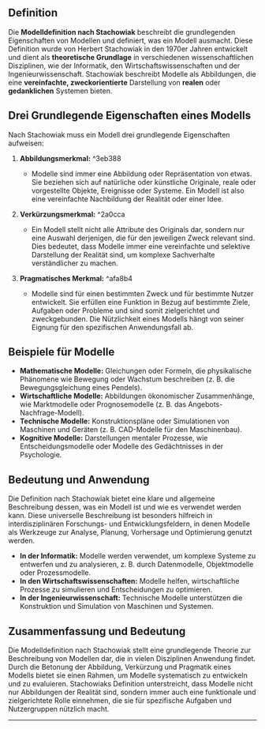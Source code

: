 

## Definition
Die **Modelldefinition nach Stachowiak** beschreibt die grundlegenden Eigenschaften von Modellen und definiert, was ein Modell ausmacht. Diese Definition wurde von Herbert Stachowiak in den 1970er Jahren entwickelt und dient als **theoretische Grundlage** in verschiedenen wissenschaftlichen Disziplinen, wie der Informatik, den Wirtschaftswissenschaften und der Ingenieurwissenschaft. 
Stachowiak beschreibt Modelle als Abbildungen, die eine **vereinfachte, zweckorientierte** Darstellung von **realen** oder **gedanklichen** Systemen bieten.

## Drei Grundlegende Eigenschaften eines Modells
Nach Stachowiak muss ein Modell drei grundlegende Eigenschaften aufweisen:

1. **Abbildungsmerkmal:** ^3eb388
   - Modelle sind immer eine Abbildung oder Repräsentation von etwas. Sie beziehen sich auf natürliche oder künstliche Originale, reale oder vorgestellte Objekte, Ereignisse oder Systeme. Ein Modell ist also eine vereinfachte Nachbildung der Realität oder einer Idee.

2. **Verkürzungsmerkmal:** ^2a0cca
   - Ein Modell stellt nicht alle Attribute des Originals dar, sondern nur eine Auswahl derjenigen, die für den jeweiligen Zweck relevant sind. Dies bedeutet, dass Modelle immer eine vereinfachte und selektive Darstellung der Realität sind, um komplexe Sachverhalte verständlicher zu machen.

3. **Pragmatisches Merkmal:** ^afa8b4
   - Modelle sind für einen bestimmten Zweck und für bestimmte Nutzer entwickelt. Sie erfüllen eine Funktion in Bezug auf bestimmte Ziele, Aufgaben oder Probleme und sind somit zielgerichtet und zweckgebunden. Die Nützlichkeit eines Modells hängt von seiner Eignung für den spezifischen Anwendungsfall ab.

## Beispiele für Modelle
- **Mathematische Modelle:** Gleichungen oder Formeln, die physikalische Phänomene wie Bewegung oder Wachstum beschreiben (z. B. die Bewegungsgleichung eines Pendels).
- **Wirtschaftliche Modelle:** Abbildungen ökonomischer Zusammenhänge, wie Marktmodelle oder Prognosemodelle (z. B. das Angebots-Nachfrage-Modell).
- **Technische Modelle:** Konstruktionspläne oder Simulationen von Maschinen und Geräten (z. B. CAD-Modelle für den Maschinenbau).
- **Kognitive Modelle:** Darstellungen mentaler Prozesse, wie Entscheidungsmodelle oder Modelle des Gedächtnisses in der Psychologie.

## Bedeutung und Anwendung
Die Definition nach Stachowiak bietet eine klare und allgemeine Beschreibung dessen, was ein Modell ist und wie es verwendet werden kann. Diese universelle Beschreibung ist besonders hilfreich in interdisziplinären Forschungs- und Entwicklungsfeldern, in denen Modelle als Werkzeuge zur Analyse, Planung, Vorhersage und Optimierung genutzt werden.

- **In der Informatik:** Modelle werden verwendet, um komplexe Systeme zu entwerfen und zu analysieren, z. B. durch Datenmodelle, Objektmodelle oder Prozessmodelle.
- **In den Wirtschaftswissenschaften:** Modelle helfen, wirtschaftliche Prozesse zu simulieren und Entscheidungen zu optimieren.
- **In der Ingenieurwissenschaft:** Technische Modelle unterstützen die Konstruktion und Simulation von Maschinen und Systemen.

## Zusammenfassung und Bedeutung

Die Modelldefinition nach Stachowiak stellt eine grundlegende Theorie zur Beschreibung von Modellen dar, die in vielen Disziplinen Anwendung findet. Durch die Betonung der Abbildung, Verkürzung und Pragmatik eines Modells bietet sie einen Rahmen, um Modelle systematisch zu entwickeln und zu evaluieren. Stachowiaks Definition unterstreicht, dass Modelle nicht nur Abbildungen der Realität sind, sondern immer auch eine funktionale und zielgerichtete Rolle einnehmen, die sie für spezifische Aufgaben und Nutzergruppen nützlich macht.

---


